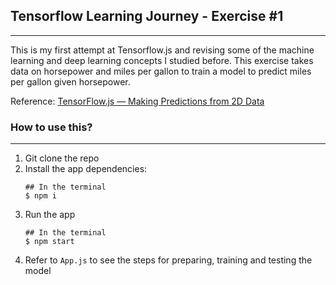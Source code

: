 ## **Tensorflow Learning Journey - Exercise #1**

---

This is my first attempt at Tensorflow.js and revising some of the machine learning and deep learning concepts I studied before.
This exercise takes data on horsepower and miles per gallon to train a model to predict miles per gallon given horsepower.

Reference: [TensorFlow.js — Making Predictions from 2D Data](https://codelabs.developers.google.com/codelabs/tfjs-training-regression/index.html?index=..%2F..index#0)

### **How to use this?**

---

1. Git clone the repo
2. Install the app dependencies:
   ```
   ## In the terminal
   $ npm i
   ```
3. Run the app
   ```
   ## In the terminal
   $ npm start
   ```
4. Refer to `App.js` to see the steps for preparing, training and testing the model
